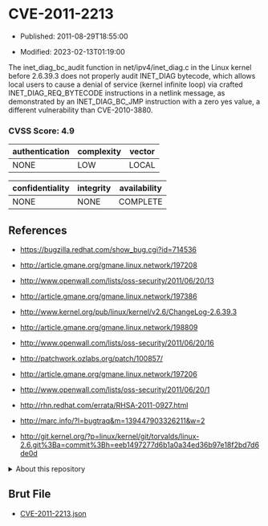 # CVE-2011-2213

- Published: 2011-08-29T18:55:00

- Modified: 2023-02-13T01:19:00

The inet_diag_bc_audit function in net/ipv4/inet_diag.c in the Linux kernel before 2.6.39.3 does not properly audit INET_DIAG bytecode, which allows local users to cause a denial of service (kernel infinite loop) via crafted INET_DIAG_REQ_BYTECODE instructions in a netlink message, as demonstrated by an INET_DIAG_BC_JMP instruction with a zero yes value, a different vulnerability than CVE-2010-3880.

### CVSS Score: **4.9**

| authentication | complexity | vector |
| --- | --- | --- |
| NONE | LOW | LOCAL |

| confidentiality | integrity | availability |
| --- | --- | --- |
| NONE | NONE | COMPLETE |

## References

* https://bugzilla.redhat.com/show_bug.cgi?id=714536

* http://article.gmane.org/gmane.linux.network/197208

* http://www.openwall.com/lists/oss-security/2011/06/20/13

* http://article.gmane.org/gmane.linux.network/197386

* http://www.kernel.org/pub/linux/kernel/v2.6/ChangeLog-2.6.39.3

* http://article.gmane.org/gmane.linux.network/198809

* http://www.openwall.com/lists/oss-security/2011/06/20/16

* http://patchwork.ozlabs.org/patch/100857/

* http://article.gmane.org/gmane.linux.network/197206

* http://www.openwall.com/lists/oss-security/2011/06/20/1

* http://rhn.redhat.com/errata/RHSA-2011-0927.html

* http://marc.info/?l=bugtraq&m=139447903326211&w=2

* http://git.kernel.org/?p=linux/kernel/git/torvalds/linux-2.6.git%3Ba=commit%3Bh=eeb1497277d6b1a0a34ed36b97e18f2bd7d6de0d

<details>
<summary>About this repository</summary> 

  This repository is part of the project [Live Hack CVE](https://github.com/Live-Hack-CVE). Main website can be found [www.live-hack.org](https://www.live-hack.org) 
  
  Made by [Sn0wAlice](https://github.com/Sn0wAlice) for the people that care about security and need to have a feed of the latest CVEs. Hope you enjoy it, don't forget to star the repo and follow me on [Twitter](https://twitter.com/Sn0wAlice) and [Github](https://github.com/Sn0wAlice). And that is my [personnal website](https://www.alice-snow.me/)

  - [Home Page](https://github.com/Live-Hack-CVE)
  - [Framework](https://github.com/Live-Hack-CVE/cve-framework)
  - [CVE database](https://github.com/Live-Hack-CVE/full_database)
  - [Changelog](https://github.com/Live-Hack-CVE/Changelog)
</details>

## Brut File

* [CVE-2011-2213.json](https://raw.githubusercontent.com/Live-Hack-CVE/full_database/main/cves/2011/CVE-2011-2213.json)

